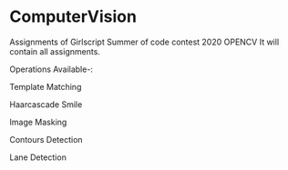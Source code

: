 # ComputerVision
Assignments of Girlscript Summer of code contest 2020 OPENCV
It will contain all assignments.

Operations Available-:

Template Matching

Haarcascade Smile

Image Masking

Contours Detection

Lane Detection
